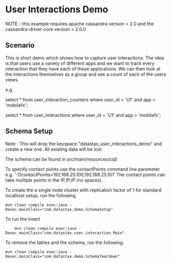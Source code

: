 User Interactions Demo
======================

NOTE - this example requires apache cassandra version > 2.0 and the cassandra-driver-core version > 2.0.0

## Scenario

This is short demo which shows how to capture user interactions. The idea is that users use a variety of different apps and we want to track every interaction that they have each of these applications. We can then look at the interactions themselves as a group and see a count of each of the users views.

e.g.

select * from user_interaction_counters where user_id = 'U1' and app = 'mobilefx';

select * from user_interactions where user_id = 'U1' and app = 'mobilefx';


## Schema Setup
Note : This will drop the keyspace "datastax_user_interactions_demo" and create a new one. All existing data will be lost. 

The schema can be found in src/main/resources/cql/

To specify contact points use the contactPoints command line parameter e.g. '-DcontactPoints=192.168.25.100,192.168.25.101'
The contact points can take mulitple points in the IP,IP,IP (no spaces).

To create the a single node cluster with replication factor of 1 for standard localhost setup, run the following

    mvn clean compile exec:java -Dexec.mainClass="com.datastax.demo.SchemaSetup"

To run the insert

        mvn clean compile exec:java -Dexec.mainClass="com.datastax.user.interaction.Main" 
	
To remove the tables and the schema, run the following.

    mvn clean compile exec:java -Dexec.mainClass="com.datastax.demo.SchemaTeardown"
	
